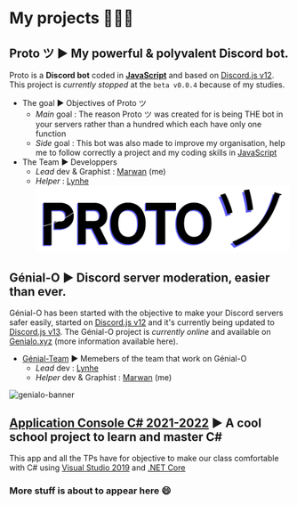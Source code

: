 # My projects 🥼🧪💥

## Proto ツ ► My powerful & polyvalent Discord bot.
Proto is a **Discord bot** coded in [**JavaScript**](https://developer.mozilla.org/en-US/docs/Web/JavaScript) and based on [Discord.js v12](https://discord.js.org/#/docs/main/v12/general/welcome).
This project is *currently stopped* at the `beta v0.0.4` because of my studies.
- The goal ► Objectives of Proto ツ
  - *Main* goal : The reason Proto ツ was created for is being THE bot in your servers rather than a hundred which each have only one function
  - *Side* goal : This bot was also made to improve my organisation, help me to follow correctly a project and my coding skills in [JavaScript](https://developer.mozilla.org/en-US/docs/Web/JavaScript)
- The Team ► Developpers
   - *Lead* dev & Graphist : [Marwan](https://github.com/marwank270) (me) 
   - *Helper* : [Lynhe](https://github.com/LyneQ)
![proto_banner](https://github.com/marwank270/marwank270/blob/8fba33c0519d0a27c18b5b06354754d42c56f1a3/res/proto_banner.png)

## Génial-O ► Discord server moderation, easier than ever.
Génial-O has been started with the objective to make your Discord servers safer easily, started on [Discord.js v12](https://discord.js.org/#/docs/main/v12/general/welcome) and it's currently being updated to [Discord.js v13](https://discord.js.org/#/docs/main/13.4.0/general/welcome).
The Génial-O project is *currently online* and available on [Genialo.xyz](https://genialo.xyz) (more information available here). 
- [Génial-Team](https://github.com/Genial-Team) ► Memebers of the team that work on Génial-O
  - *Lead* dev : [Lynhe](https://github.com/LyneQ)
  - *Helper* dev & Graphist : [Marwan](https://github.com/marwank270) (me)
 
  
![genialo-banner](https://genialo.cc/public/new/genialo-banner.png)

## [Application Console C# 2021-2022](https://github.com/marwank270/projet_csharp) ► A cool school project to learn and master C#
This app and all the TPs have for objective to make our class comfortable with C# using [Visual Studio 2019](https://visualstudio.microsoft.com/fr/vs/older-downloads/) and [.NET Core](https://docs.microsoft.com/fr-fr/dotnet/csharp/)
### More stuff is about to appear here 😄

<!--
**marwank270/marwank270** is a ✨ _special_ ✨ repository because its `README.md` (this file) appears on your GitHub profile.

Here are some ideas to get you started:

- 🔭 I’m currently working on ...
- 🌱 I’m currently learning ...
- 👯 I’m looking to collaborate on ...
- 🤔 I’m looking for help with ...
- 💬 Ask me about ...
- 📫 How to reach me: ...
- 😄 Pronouns: ...
- ⚡ Fun fact: ...
-->

